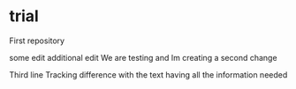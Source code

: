 # trial
First repository

some edit
additional edit
We are testing
and Im creating a second change

Third line
Tracking difference with the text
having all the information needed
